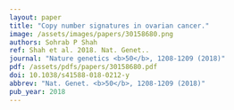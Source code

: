 ```yaml
---
layout: paper
title: "Copy number signatures in ovarian cancer."
image: /assets/images/papers/30158680.png
authors: Sohrab P Shah
ref: Shah et al. 2018. Nat. Genet..
journal: "Nature genetics <b>50</b>, 1208-1209 (2018)"
pdf: /assets/pdfs/papers/30158680.pdf
doi: 10.1038/s41588-018-0212-y
abbrev: "Nat. Genet. <b>50</b>, 1208-1209 (2018)"
pub_year: 2018
---
```


<br />
<div data-badge-popover="right" data-badge-type="donut" data-pmid="30158680" data-hide-no-mentions="true" class="altmetric-embed"></div>

